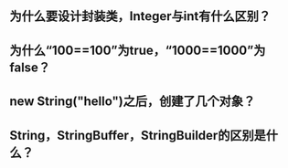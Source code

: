 ## 为什么要设计封装类，Integer与int有什么区别？




## 为什么“100==100”为true，“1000==1000”为false？






## new String("hello")之后，创建了几个对象？






## String，StringBuffer，StringBuilder的区别是什么？










